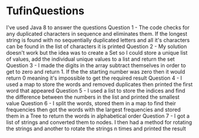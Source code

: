 # TufinQuestions
I've used Java 8 to answer the questions
Question 1 - The code checks for any duplicated characters in sequence and eliminates them. If the longest string is found with no sequentially duplicated letters and all it's characters can be found in the list of characters it is printed
Question 2 - My solution doesn't work but the idea was to create a Set so I could store a unique list of values, add the individual unique values to a list and return the set
Question 3 - I made the digits in the array subtract themselves in order to get to zero and return 1. If the the starting number was zero then it would return 0 meaning it's impossible to get the required result
Question 4 - I used a map to store the words and removed duplicates then printed the first word that appeared
Question 5 - I used a list to store the indices and find the difference between the numbers in the list and printed the smallest value
Question 6 - I split the words, stored them in a map to find their frequencies then got the words with the largest frequencies and stored them in a Tree to return the words in alphabetical order 
Question 7 - I got a list of strings and converted them to nodes. I then had a method for rotating the strings and another to rotate the strings n times and printed the result

